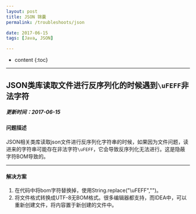 ```yaml
---
layout: post
title: JSON 锦囊
permalink: /troubleshoots/json

date: 2017-06-15
tags: [Java, JSON]

---
```


* content
{:toc}

---

## JSON类库读取文件进行反序列化的时候遇到`\uFEFF`非法字符

##### 更新时间：2017-06-15

#### 问题描述
JSON相关类库读取json文件进行反序列化字符串的时候，如果因为文件问题，读进来的字符串可能存在非法字符`\uFEFF`，它会导致反序列化无法进行。这是隐蔽字符BOM导致的。

---

#### 解决方案  
1. 在代码中将bom字符替换掉，使用String.replace("\uFEFF","")。
2. 将文件格式转换成UTF-8无BOM格式。很多编辑器都支持，而IDEA中，可以重新创建文件，将内容置于新创建的文件中。